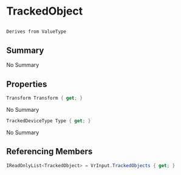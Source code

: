 # TrackedObject

## 
```c#
Derives from ValueType
```

## Summary

No Summary
## Properties

```c#
Transform Transform { get; } 
```
No Summary
```c#
TrackedDeviceType Type { get; } 
```
No Summary
## Referencing Members

```c#
IReadOnlyList<TrackedObject> = VrInput.TrackedObjects { get; } 
```
